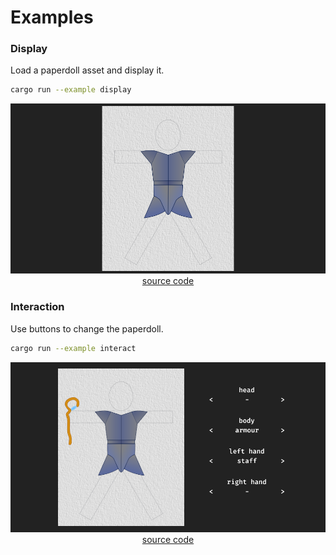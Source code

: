 # Examples

### Display

Load a paperdoll asset and display it.

```bash
cargo run --example display
```

<p align="center">
    <img alt="Example Display" src="https://raw.githubusercontent.com/fralonra/bevy-paperdoll/master/examples/doc/display.png">
    <br>
    <a href="https://github.com/fralonra/bevy-paperdoll/blob/master/examples/display.rs">source code</a>
</p>

### Interaction

Use buttons to change the paperdoll.

```bash
cargo run --example interact
```

<p align="center">
    <img alt="Example Interact" src="https://raw.githubusercontent.com/fralonra/bevy-paperdoll/master/examples/doc/interact.png">
    <br>
    <a href="https://github.com/fralonra/bevy-paperdoll/blob/master/examples/interact.rs">source code</a>
</p>
